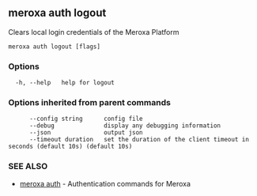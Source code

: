 ## meroxa auth logout

Clears local login credentials of the Meroxa Platform

```
meroxa auth logout [flags]
```

### Options

```
  -h, --help   help for logout
```

### Options inherited from parent commands

```
      --config string      config file
      --debug              display any debugging information
      --json               output json
      --timeout duration   set the duration of the client timeout in seconds (default 10s) (default 10s)
```

### SEE ALSO

* [meroxa auth](meroxa_auth.md)	 - Authentication commands for Meroxa

